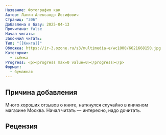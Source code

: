 ```yaml
---
Название: Фотография как
Автор: Лапин Александр Иосифович
Страниц: "306"
Добавлена в базу: 2025-04-13
Прочитана: false
Начал читать: 
Закончил читать: 
Тип: "[[Книга]]"
Обложка: https://ir-3.ozone.ru/s3/multimedia-e/wc1000/6621668150.jpg
Категории:
  - съёмка
Progress: <p><progress max=0 value=0></progress></p>
Формат:
  - бумажная
---
```

## Причина добавления

Много хороших отзывов о книге, наткнулся случайно в книжном магазине Москва. Начал читать — интересно, надо дочитать.

## Рецензия
